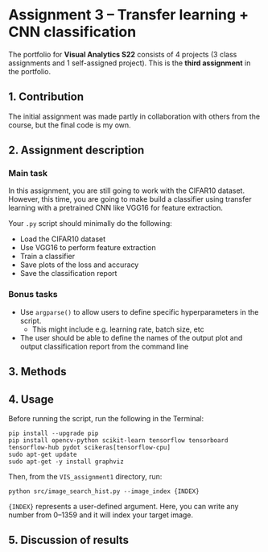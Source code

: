 # Assignment 3 – Transfer learning + CNN classification
The portfolio for __Visual Analytics S22__ consists of 4 projects (3 class assignments and 1 self-assigned project). This is the __third assignment__ in the portfolio.


## 1. Contribution
The initial assignment was made partly in collaboration with others from the course, but the final code is my own.

## 2. Assignment description
### Main task
In this assignment, you are still going to work with the CIFAR10 dataset. However, this time, you are going to make build a classifier using transfer learning with a pretrained CNN like VGG16 for feature extraction. 

Your ```.py``` script should minimally do the following:

- Load the CIFAR10 dataset
- Use VGG16 to perform feature extraction
- Train a classifier 
- Save plots of the loss and accuracy 
- Save the classification report

### Bonus tasks
- Use ```argparse()``` to allow users to define specific hyperparameters in the script.
  - This might include e.g. learning rate, batch size, etc
- The user should be able to define the names of the output plot and output classification report from the command line

## 3. Methods


## 4. Usage

Before running the script, run the following in the Terminal:
```
pip install --upgrade pip
pip install opencv-python scikit-learn tensorflow tensorboard tensorflow-hub pydot scikeras[tensorflow-cpu]
sudo apt-get update
sudo apt-get -y install graphviz
```
Then, from the `VIS_assignment1` directory, run:
```
python src/image_search_hist.py --image_index {INDEX}
```
`{INDEX}` represents a user-defined argument. Here, you can write any number from 0–1359 and it will index your target image.

## 5. Discussion of results
